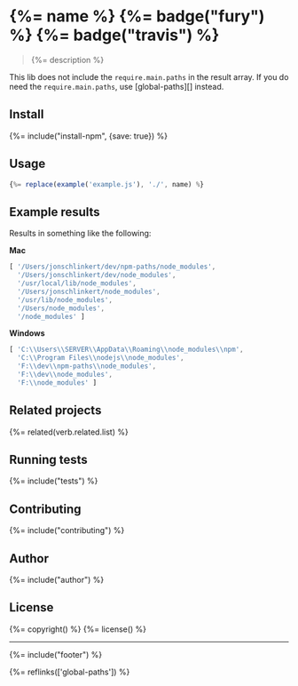 # {%= name %} {%= badge("fury") %} {%= badge("travis") %}

> {%= description %}

This lib does not include the `require.main.paths` in the result array. If you do need the `require.main.paths`, use [global-paths][] instead.

## Install
{%= include("install-npm", {save: true}) %}

## Usage

```js
{%= replace(example('example.js'), './', name) %}
```

## Example results

Results in something like the following:

**Mac**

```js
[ '/Users/jonschlinkert/dev/npm-paths/node_modules',
  '/Users/jonschlinkert/dev/node_modules',
  '/usr/local/lib/node_modules',
  '/Users/jonschlinkert/node_modules',
  '/usr/lib/node_modules',
  '/Users/node_modules',
  '/node_modules' ]
```

**Windows**

```js
[ 'C:\\Users\\SERVER\\AppData\\Roaming\\node_modules\\npm',
  'C:\\Program Files\\nodejs\\node_modules',
  'F:\\dev\\npm-paths\\node_modules',
  'F:\\dev\\node_modules',
  'F:\\node_modules' ]
```

## Related projects
{%= related(verb.related.list) %}

## Running tests
{%= include("tests") %}

## Contributing
{%= include("contributing") %}

## Author
{%= include("author") %}

## License
{%= copyright() %}
{%= license() %}

***

{%= include("footer") %}

{%= reflinks(['global-paths']) %}
